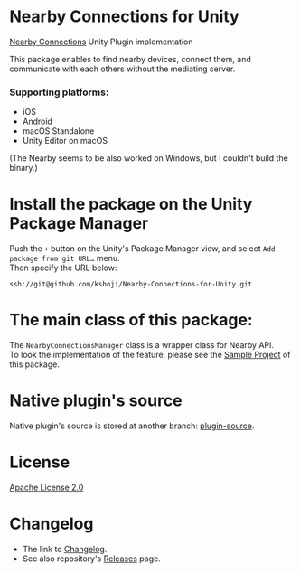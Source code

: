 # Nearby Connections for Unity
[Nearby Connections](https://developers.google.com/nearby/connections/overview) Unity Plugin implementation

This package enables to find nearby devices, connect them, and communicate with each others without the mediating server.

### Supporting platforms:
- iOS
- Android
- macOS Standalone
- Unity Editor on macOS

(The Nearby seems to be also worked on Windows, but I couldn't build the binary.)

# Install the package on the Unity Package Manager
Push the `+` button on the Unity's Package Manager view, and select `Add package from git URL…` menu.  
Then specify the URL below:

```text
ssh://git@github.com/kshoji/Nearby-Connections-for-Unity.git
```

# The main class of this package:
The `NearbyConnectionsManager` class is a wrapper class for Nearby API.  
To look the implementation of the feature, please see the [Sample Project](https://github.com/kshoji/Nearby-Connections-for-Unity/tree/main/Samples~/SampleProject) of this package.

# Native plugin's source
Native plugin's source is stored at another branch: [plugin-source](https://github.com/kshoji/Nearby-Connections-for-Unity/tree/plugin-source/PluginSource).

# License
[Apache License 2.0](https://github.com/kshoji/Nearby-Connections-for-Unity/tree/main/LICENSE)

# Changelog
- The link to [Changelog](https://github.com/kshoji/Nearby-Connections-for-Unity/tree/main/CHANGELOG.md).
- See also repository's [Releases](https://github.com/kshoji/Nearby-Connections-for-Unity/releases) page.
